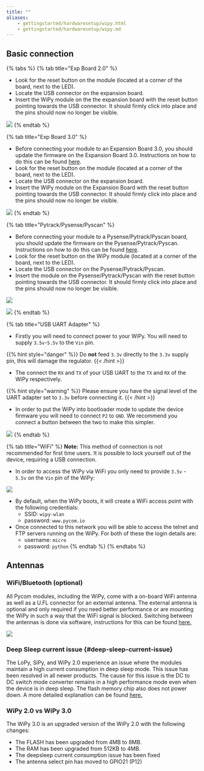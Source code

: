 ```yaml
---
title: ""
aliases:
    - gettingstarted/hardwaresetup/wipy.html
    - gettingstarted/hardwaresetup/wipy.md
---
```


## Basic connection

{% tabs %}
{% tab title="Exp Board 2.0" %}
* Look for the reset button on the module (located at a corner of the board, next to the LED).
* Locate the USB connector on the expansion board.
* Insert the WiPy module on the the expansion board with the reset button pointing towards the USB connector. It should firmly click into place and the pins should now no longer be visible.

![](/gitbook/assets/expansion_board_2_wipy.png)
{% endtab %}

{% tab title="Exp Board 3.0" %}
* Before connecting your module to an Expansion Board 3.0, you should update the firmware on the Expansion Board 3.0. Instructions on how to do this can be found [here](https://docs.pycom.io/chapter/pytrackpysense/installation/firmware.html).
* Look for the reset button on the module (located at a corner of the board, next to the LED).
* Locate the USB connector on the expansion board.
* Insert the WiPy module on the Expansion Board with the reset button pointing towards the USB connector. It should firmly click into place and the pins should now no longer be visible.

![](/gitbook/assets/expansion_board_3_wipy.png)
{% endtab %}

{% tab title="Pytrack/Pysense/Pyscan" %}
* Before connecting your module to a Pysense/Pytrack/Pyscan board, you should update the firmware on the Pysense/Pytrack/Pyscan. Instructions on how to do this can be found [here](https://docs.pycom.io/chapter/pytrackpysense/installation/firmware.html).
* Look for the reset button on the WiPy module (located at a corner of the board, next to the LED).
* Locate the USB connector on the Pysense/Pytrack/Pyscan.
* Insert the module on the Pysense/Pytrack/Pyscan with the reset button pointing towards the USB connector. It should firmly click into place and the pins should now no longer be visible.

![](/gitbook/assets/pysense_wipy.png)

![](/gitbook/assets/pytrack_wipy.png)
{% endtab %}

{% tab title="USB UART Adapter" %}
* Firstly you will need to connect power to your WiPy. You will need to supply `3.5v`-`5.5v` to the `Vin` pin.

{{% hint style="danger" %}}
Do **not** feed `3.3v` directly to the `3.3v` supply pin, this will damage the regulator.
{{< /hint >}}

* The connect the `RX` and `TX` of your USB UART to the `TX` and `RX` of the WiPy respectively.

{{% hint style="warning" %}}
Please ensure you have the signal level of the UART adapter set to `3.3v` before connecting it.
{{< /hint >}}

* In order to put the WiPy into bootloader mode to update the device firmware you will need to connect `P2` to `GND`. We recommend you connect a button between the two to make this simpler.

![](/gitbook/assets/uart_wipy.png)
{% endtab %}

{% tab title="WiFi" %}
**Note:** This method of connection is not recommended for first time users. It is possible to lock yourself out of the device, requiring a USB connection.

* In order to access the WiPy via WiFi you only need to provide `3.5v` - `5.5v` on the `Vin` pin of the WiPy:

![](/gitbook/assets/bare_wipy.png)

* By default, when the WiPy boots, it will create a WiFi access point with the following credentials:
  * SSID: `wipy-wlan`
  * password: `www.pycom.io`
* Once connected to this network you will be able to access the telnet and FTP servers running on the WiPy. For both of these the login details are:
  * username: `micro`
  * password: `python`
{% endtab %}
{% endtabs %}

## Antennas

### WiFi/Bluetooth (optional)

All Pycom modules, including the WiPy, come with a on-board WiFi antenna as well as a U.FL connector for an external antenna. The external antenna is optional and only required if you need better performance or are mounting the WiPy in such a way that the WiFi signal is blocked. Switching between the antennas is done via software, instructions for this can be found [here.](https://docs.pycom.io/chapter/firmwareapi/pycom/network/wlan.html)

![](/gitbook/assets/wifi_pigtail_ant_wipy.png)

### Deep Sleep current issue {#deep-sleep-current-issue}

The LoPy, SiPy, and WiPy 2.0 experience an issue where the modules maintain a high current consumption in deep sleep mode. This issue has been resolved in all newer products. The cause for this issue is the DC to DC switch mode converter remains in a high performance mode even when the device is in deep sleep. The flash memory chip also does not power down. A more detailed explanation can be found [here.](https://forum.pycom.io/topic/1022/root-causes-of-high-deep-sleep-current)

### WiPy 2.0 vs WiPy 3.0

The WiPy 3.0 is an upgraded version of the WiPy 2.0 with the following changes:

* The FLASH has been upgraded from 4MB to 8MB.
* The RAM has been upgraded from 512KB to 4MB.
* The deepsleep current consumption issue has been fixed
* The antenna select pin has moved to GPIO21 (P12)

